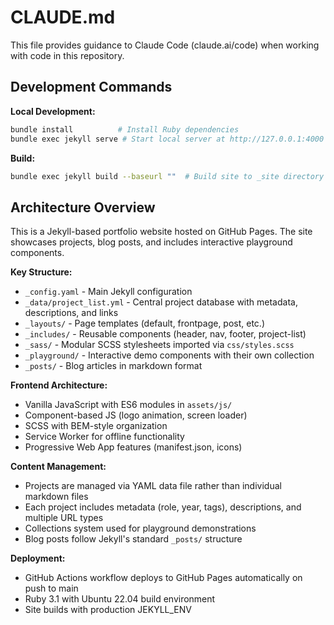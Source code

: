# CLAUDE.md

This file provides guidance to Claude Code (claude.ai/code) when working with code in this repository.

## Development Commands

**Local Development:**
```bash
bundle install          # Install Ruby dependencies
bundle exec jekyll serve # Start local server at http://127.0.0.1:4000
```

**Build:**
```bash
bundle exec jekyll build --baseurl ""  # Build site to _site directory
```

## Architecture Overview

This is a Jekyll-based portfolio website hosted on GitHub Pages. The site showcases projects, blog posts, and includes interactive playground components.

**Key Structure:**
- `_config.yaml` - Main Jekyll configuration
- `_data/project_list.yml` - Central project database with metadata, descriptions, and links
- `_layouts/` - Page templates (default, frontpage, post, etc.)
- `_includes/` - Reusable components (header, nav, footer, project-list)
- `_sass/` - Modular SCSS stylesheets imported via `css/styles.scss`
- `_playground/` - Interactive demo components with their own collection
- `_posts/` - Blog articles in markdown format

**Frontend Architecture:**
- Vanilla JavaScript with ES6 modules in `assets/js/`
- Component-based JS (logo animation, screen loader)
- SCSS with BEM-style organization
- Service Worker for offline functionality
- Progressive Web App features (manifest.json, icons)

**Content Management:**
- Projects are managed via YAML data file rather than individual markdown files
- Each project includes metadata (role, year, tags), descriptions, and multiple URL types
- Collections system used for playground demonstrations
- Blog posts follow Jekyll's standard `_posts/` structure

**Deployment:**
- GitHub Actions workflow deploys to GitHub Pages automatically on push to main
- Ruby 3.1 with Ubuntu 22.04 build environment
- Site builds with production JEKYLL_ENV